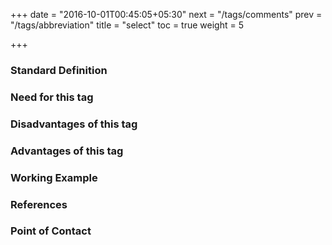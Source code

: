 +++
date = "2016-10-01T00:45:05+05:30"
next = "/tags/comments"
prev = "/tags/abbreviation"
title = "select"
toc = true
weight = 5

+++

<h3>Standard Definition</h3>

<h3>Need for this tag</h3>

<h3>Disadvantages of this tag</h3>

<h3>Advantages of this tag</h3>

<h3>Working Example</h3>

<h3>References</h3>

<h3>Point of Contact</h3>
